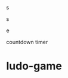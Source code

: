 



s










































s





















e






























countdown timer






















# ludo-game

















